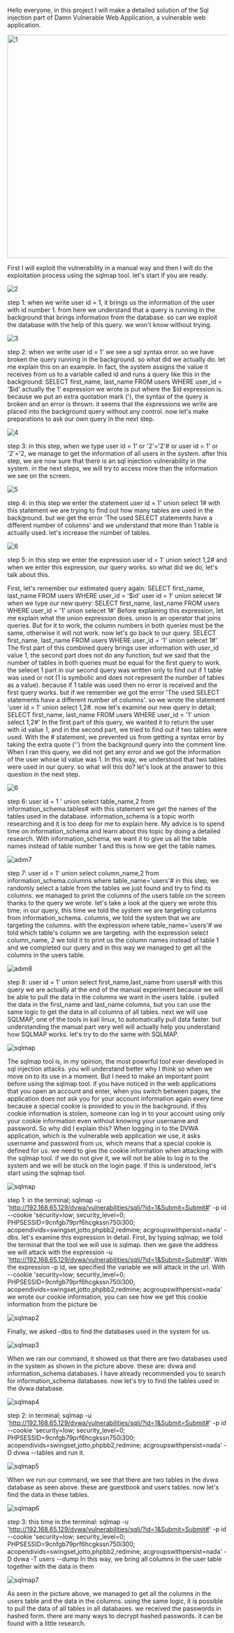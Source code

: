 Hello everyone, in this project I will make a detailed solution of the Sql injection part of Damn Vulnerable Web Application, a vulnerable web application.

<img width="510" alt="1" src="https://github.com/bdaggg/HACKING/assets/110742864/6d629f35-27b0-43fe-b1f0-cab14d01a272">

First I will exploit the vulnerability in a manual way and then I will do the exploitation process using the sqlmap tool. let's start if you are ready.

![2](https://github.com/bdaggg/HACKING/assets/110742864/c589bd87-adc4-4726-b78a-b7d4e5014af1)

step 1: when we write user id = 1, it brings us the information of the user with id number 1. from here we understand that a query is running in the background that brings information from the database. so can we exploit the database with the help of this query. we won't know without trying.

![3](https://github.com/bdaggg/HACKING/assets/110742864/1e9bb27d-d26c-4e15-a696-e5ed8db8a0be)


step 2: when we write user id = 1' we see a sql syntax error. so we have broken the query running in the background. so what did we actually do. let me explain this on an example. In fact, the system assigns the value it receives from us to a variable called id and runs a query like this in the background: SELECT first_name, last_name FROM users WHERE user_id = '$id' actually the 1' expression we wrote is put where the $id expression is. because we put an extra quotation mark ('), the syntax of the query is broken and an error is thrown. it seems that the expressions we write are placed into the background query without any control. now let's make preparations to ask our own query in the next step.

![4](https://github.com/bdaggg/HACKING/assets/110742864/f806569a-7d12-41da-bede-5c9b95543465)

step 3: in this step, when we type user id = 1' or '2'='2'# or user id = 1' or '2'='2, we manage to get the information of all users in the system. after this step, we are now sure that there is an sql injection vulnerability in the system. in the next steps, we will try to access more than the information we see on the screen.

![5](https://github.com/bdaggg/HACKING/assets/110742864/989ce846-a143-4f22-a745-2f7f16b24bda)

step 4: in this step we enter the statement user id = 1' union select 1# with this statement we are trying to find out how many tables are used in the background. but we get the error 'The used SELECT statements have a different number of columns' and we understand that more than 1 table is actually used. let's increase the number of tables.

![6](https://github.com/bdaggg/HACKING/assets/110742864/4ac2fac0-57ef-4c25-9c86-38cdcc50e62c)

step 5: in this step we enter the expression user id = 1' union select 1,2# and when we enter this expression, our query works. so what did we do, let's talk about this.

First, let's remember our estimated query again: SELECT first_name, last_name FROM users WHERE user_id = '$id' user id = 1' union selecet 1# when we type our new query: SELECT first_name, last_name FROM users WHERE user_id = '1' union selecet 1#' Before explaining this expression, let me explain what the union expression does. union is an operator that joins queries. But for it to work, the column numbers in both queries must be the same, otherwise it will not work. now let's go back to our query. SELECT first_name, last_name FROM users WHERE user_id = '1' union selecet 1#' The first part of this combined query brings user information with user_id value 1, the second part does not do any function, but we said that the number of tables in both queries must be equal for the first query to work. the selecet 1 part in our second query was written only to find out if 1 table was used or not (1 is symbolic and does not represent the number of tables as a value). because if 1 table was used then no error is received and the first query works. but if we remember we got the error 'The used SELECT statements have a different number of columns'. so we wrote the statement 'user id = 1' union select 1,2#. now let's examine our new query in detail; SELECT first_name, last_name FROM users WHERE user_id = '1' union select 1,2#' In the first part of this query, we wanted it to return the user with id value 1, and in the second part, we tried to find out if two tables were used. With the # statement, we prevented us from getting a syntax error by taking the extra quote ('') from the background query into the comment line. When I ran this query, we did not get any error and we got the information of the user whose id value was 1. In this way, we understood that two tables were used in our query. so what will this do? let's look at the answer to this question in the next step.

![6](https://github.com/bdaggg/HACKING/assets/110742864/4ac2fac0-57ef-4c25-9c86-38cdcc50e62c)

step 6: user id = 1 ' union select table_name,2 from information_schema.tables# with this statement we get the names of the tables used in the database. information_schema is a topic worth researching and it is too deep for me to explain here. My advice is to spend time on information_schema and learn about this topic by doing a detailed research. With information_schema, we want it to give us all the table names instead of table number 1 and this is how we get the table names.

![adım7](https://github.com/bdaggg/DVWA-Vulnerability-SQL-Injection/assets/110742864/65168b34-9374-4339-b640-dbb7766696e7)

step 7: user id = 1' union select column_name,2 from information_schema.columns where table_name='users'# in this step, we randomly select a table from the tables we just found and try to find its columns. we managed to print the columns of the users table on the screen thanks to the query we wrote. let's take a look at the query we wrote this time; in our query, this time we told the system we are targeting columns from information_schema. columns, we told the system that we are targeting the columns. with the expression where table_name='users'# we told which table's column we are targeting. with the expression select column_name, 2 we told it to print us the column names instead of table 1 and we completed our query and in this way we managed to get all the columns in the users table.

![adım8](https://github.com/bdaggg/DVWA-Vulnerability-SQL-Injection/assets/110742864/a1399614-b586-4d33-bd40-33cf9163e719)

step 8: user id = 1' union select first_name,last_name from users# with this query we are actually at the end of the manual experiment because we will be able to pull the data in the columns we want in the users table. i pulled the data in the first_name and last_name columns, but you can use the same logic to get the data in all columns of all tables. next we will use SQLMAP, one of the tools in kali linux, to automatically pull data faster. but understanding the manual part very well will actually help you understand how SQLMAP works. let's try to do the same with SQLMAP.

![sqlmap](https://github.com/bdaggg/DVWA-Vulnerability-SQL-Injection/assets/110742864/da70e2f8-b1e3-438f-a77b-41a6492a901e)

The sqlmap tool is, in my opinion, the most powerful tool ever developed in sql injection attacks. you will understand better why I think so when we move on to its use in a moment. But I need to make an important point before using the sqlmap tool. if you have noticed in the web applications that you open an account and enter, when you switch between pages, the application does not ask you for your account information again every time because a special cookie is provided to you in the background. if this cookie information is stolen, someone can log in to your account using only your cookie information even without knowing your username and password. So why did I explain this? When logging in to the DVWA application, which is the vulnerable web application we use, it asks username and password from us, which means that a special cookie is defined for us. we need to give the cookie information when attacking with the sqlmap tool. if we do not give it, we will not be able to log in to the system and we will be stuck on the login page. if this is understood, let's start using the sqlmap tool.

![sqlmap](https://github.com/bdaggg/DVWA-Vulnerability-SQL-Injection/assets/110742864/01b7a28d-9569-475d-ad60-15f75301ed8c)

step 1: in the terminal; sqlmap -u 'http://192.168.65.129/dvwa/vulnerabilities/sqli/?id=1&Submit=Submit#' -p id --cookie 'security=low; security_level=0; PHPSESSID=9cnfgb79prf6hcgkssn750i300; acopendivids=swingset,jotto,phpbb2,redmine; acgroupswithpersist=nada' -dbs. let's examine this expression in detail. First, by typing sqlmap, we told the terminal that the tool we will use is sqlmap. then we gave the address we will attack with the expression -u 'http://192.168.65.129/dvwa/vulnerabilities/sqli/?id=1&Submit=Submit#'. With the expression -p id, we specified the variable we will attack in the url. With --cookie 'security=low; security_level=0; PHPSESSID=9cnfgb79prf6hcgkssn750i300; acopendivids=swingset,jotto,phpbb2,redmine; acgroupswithpersist=nada' we wrote our cookie information, you can see how we get this cookie information from the picture be

![sqlmap2](https://github.com/bdaggg/DVWA-Vulnerability-SQL-Injection/assets/110742864/cda3f975-8fec-4523-a7ae-ba9af06b8ee6)

Finally, we asked -dbs to find the databases used in the system for us.

![sqlmap3](https://github.com/bdaggg/DVWA-Vulnerability-SQL-Injection/assets/110742864/410dd263-814c-4369-9310-b9fb670561f1)

When we ran our command, it showed us that there are two databases used in the system as shown in the picture above. these are: dvwa and information_schema databases. I have already recommended you to search for information_schema databases. now let's try to find the tables used in the dvwa database.

![sqlmap4](https://github.com/bdaggg/DVWA-Vulnerability-SQL-Injection/assets/110742864/59a088fd-4675-447f-899c-2ac0d4574c45)

step 2: in terminal; sqlmap -u 'http://192.168.65.129/dvwa/vulnerabilities/sqli/?id=1&Submit=Submit#' -p id --cookie 'security=low; security_level=0; PHPSESSID=9cnfgb79prf6hcgkssn750i300; acopendivids=swingset,jotto,phpbb2,redmine; acgroupswithpersist=nada' -D dvwa --tables and run it.

![sqlmap5](https://github.com/bdaggg/DVWA-Vulnerability-SQL-Injection/assets/110742864/aecab604-d9bf-44c4-8ff3-dcc0581c4e6c)

When we run our command, we see that there are two tables in the dvwa database as seen above. these are guestbook and users tables. now let's find the data in these tables.

![sqlmap6](https://github.com/bdaggg/DVWA-Vulnerability-SQL-Injection/assets/110742864/45cb7a04-2fdf-4a88-89e6-712993c461f7)

step 3: this time in the terminal: sqlmap -u 'http://192.168.65.129/dvwa/vulnerabilities/sqli/?id=1&Submit=Submit#' -p id --cookie 'security=low; security_level=0; PHPSESSID=9cnfgb79prf6hcgkssn750i300; acopendivids=swingset,jotto,phpbb2,redmine; acgroupswithpersist=nada' -D dvwa -T users --dump In this way, we bring all columns in the user table together with the data in them

![sqlmap7](https://github.com/bdaggg/DVWA-Vulnerability-SQL-Injection/assets/110742864/8706d7ca-9d66-4204-84dc-30d0649b51a3)

As seen in the picture above, we managed to get all the columns in the users table and the data in the columns. using the same logic, it is possible to pull the data of all tables in all databases. we received the passwords in hashed form. there are many ways to decrypt hashed passwords. it can be found with a little research.
